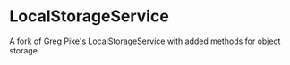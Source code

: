 LocalStorageService
===================

A fork of Greg Pike's LocalStorageService with added methods for object storage
